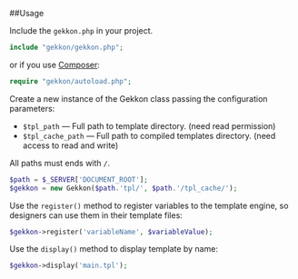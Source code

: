 ##Usage

Include the `gekkon.php` in your project.

```php
include "gekkon/gekkon.php";
```
	
or if you use [Composer](http://getcomposer.org/):

```php
require "gekkon/autoload.php";
```

Create a new instance of the Gekkon class passing the configuration parameters:

- `$tpl_path` — Full path to template directory. (need read permission)
- `$tpl_cache_path` — Full path to compiled templates directory. (need access to read and write)

All paths must ends with `/`.

```php
$path = $_SERVER['DOCUMENT_ROOT'];
$gekkon = new Gekkon($path.'tpl/', $path.'/tpl_cache/');
```

Use the `register()` method to register variables to the template engine, so designers can use them in their template files:

```php
$gekkon->register('variableName', $variableValue);
```

Use the `display()` method to display template by name:

```php
$gekkon->display('main.tpl');
```